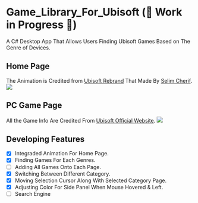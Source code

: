 # Game_Library_For_Ubisoft  (:construction: Work in Progress :construction:)
A C# Desktop App That Allows Users Finding Ubisoft Games Based on The Genre of Devices. 

## Home Page
The Animation is Credited from [Ubisoft Rebrand](https://dribbble.com/shots/3581220-Ubisoft-Rebrand) That Made By [Selim Cherif](https://dribbble.com/selimcherif).
![](https://github.com/LeviIsAwesome/Game_Library_For_Ubisoft/blob/master/image/home_page.gif)

## PC Game Page
All the Game Info Are Credited From [Ubisoft Official Website](https://www.ubisoft.com/en-ca/).
![](https://github.com/LeviIsAwesome/Game_Library_For_Ubisoft/blob/master/image/pc_to_home.gif)

## Developing Features 
- [x] Integraded Animation For Home Page.
- [x] Finding Games For Each Genres.
- [ ] Adding All Games Onto Each Page.
- [x] Switching Between Different Category.
- [x] Moving Selection Cursor Along With Selected Category Page.
- [x] Adjusting Color For Side Panel When Mouse Hovered & Left.
- [ ] Search Engine
